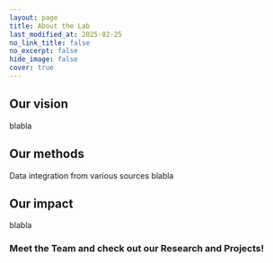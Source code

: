 ```yaml
---
layout: page
title: About the Lab
last_modified_at: 2025-02-25
no_link_title: false
no_excerpt: false
hide_image: false
cover: true
---
```

## Our vision
blabla

## Our methods
Data integration from various sources blabla

## Our impact
blabla

### Meet the <a href="{{ '/team/' | relative_url }}" style="text-decoration: none;">Team</a> and check out our <a href="{{ '/research/' | relative_url }}" style="text-decoration: none;">Research</a> and <a href="{{ '/_projects/' | relative_url }}" style="text-decoration: none;">Projects</a>!

